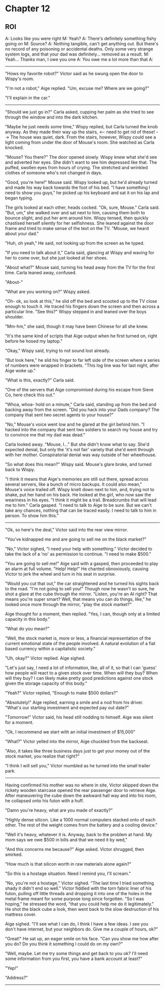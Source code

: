 # Chapter 12
## ROI

A: Looks like you were right
M: Yeah?
A: There's definitely something fishy going on
M: Source?
A: Nothing tangible, can't get anything out. But there's no record of any poisoning or accidental deaths. Only some very strange system logs, and that your dad was definitely... removed as a result.
M: Yeah... Thanks man, I owe you one
A: You owe me a lot more than that
A: <disconnected>

---

"Hows my favorite robot?" Victor said as he swung open the door to Wispy's room.

"I'm not a robot," Aige replied. "Um, excuse me? Where are we going?"

"I'll explain in the car."

---

"Should we just go in?" Carla asked, cupping her palm as she tried to see through the window and into the dark kitchen.

"Maybe he just needs some time," Wispy replied, but Carla turned the knob anyway. As they made their way up the stairs, <-- need to get rid of these! --> The house was quiet, dark. From the stairs, however, Wispy could see a light coming from under the door of Mouse's room. She watched as Carla knocked. 

"Mouse? You there?" The door opened slowly. Wispy knew what she'd see and adverted her eyes. She didn't want to see him depressed like that. The puffed, swollen eyes from hours of crying. The stretched and wrinkled clothes of someone who's not changed in days. 

"Good, you're here!" Mouse said. Wispy looked up, but he'd already turned and made his way back towards the foot of his bed. "I have something I need to show you guys," he picked up his keyboard and sat it on his lap and began typing.

The girls looked at each other, heads cocked. "Ok, sure, Mouse." Carla said. "But, um," she walked over and sat next to him, causing them both to bounce slight, and put her arm around him. Wispy tensed, then quickly chastised herself silently for her selfishness. She leaned against the door frame and tried to make sense of the text on the TV. "Mouse, we heard about your dad."

"Huh, oh yeah," He said, not looking up from the screen as he typed.

"If you need to talk about it," Carla said, glancing at Wispy and waving for her to come over, but she just looked at her shoes.

"About what?" Mouse said, turning his head away from the TV for the first time. Carla leaned away, confused.

"About-" 

"What are you working on?" Wispy asked.

"Oh- ok, so look at this," he slid off the bed and scooted up to the TV close enough to touch it. He traced his fingers down the screen and then across a particular line. "See this?" Wispy stepped in and leaned over the boys shoulder.

"Mm-hm," she said, though it may have been Chinese for all she knew. 

"It's the same kind of scripts that Aige output when he first turned on, right before he hosed my laptop." 

"Okay," Wispy said, trying to not sound lost already.

"But look here," he slid his finger to far left side of the screen where a series of numbers were wrapped in brackets. "This log line was for last night, after Aige woke up."

"What is this, exactly?" Carla said.

"One of the servers that Aige compromised during his escape from Sieve Co, here check this out."

"Whoa, whoa- hold on a minute," Carla said, standing up from the bed and backing away from the screen. "Did you hack into your Dads company? The company that sent two secret agents to your house?" 

"No," Mouse's voice went low and he glared at the girl behind him. "I hacked into the company that sent two soldiers to search my house and try to convince me that my dad was dead."

Carla looked away. "Mouse, I..." But she didn't know what to say. She'd expected denial, but only the 'it's not fair' variety that she'd went through with her mother. Conspiratorial denial was way outside of her wheelhouse.

"So what does this mean?" Wispy said. Mouse's glare broke, and turned back to Wispy. 

"I think it means that Aige's memories are still out there, spread across several servers, like a bunch of micro backups. It could also mean," Mouse's voice trailed off. Wispy knelt down next to him, and, trying not to shake, put her hand on his back.  He looked at the girl, who now saw the weariness in his eyes. "I think it might be a trail. Breadcrumbs that will lead me to him." Carla gasped. "I need to talk to Aige to be sure. But we can't take any chances, nothing that can be traced easily. I need to talk to him in person. To show him this."

---

"Ok, so here's the deal," Victor said into the rear view mirror.

"You've kidnapped me and are going to sell me on the black market?"

"No," Victor sighed, "I need your help with something." Victor decided to take the lack of a 'no' as permission to continue. "I need to make $500."

"You are going to sell me!" Aige said with a gasped, then proceeded to play an alarm at full volume. "Help! Help!" He chanted obnoxiously, causing Victor to jerk the wheel and turn in his seat in surprise.

"Would you cut that out," the car straightened and he turned his sights back to the road. "I'm not going to sell you!" Though now he wasn't so sure, he shot a glare at the cube through the mirror. "Listen, you're an AI right? That means you're super smart? Well, that means you can do things, like," he looked once more through the mirror, "play the stock market?"

Aige thought for a moment, then replied. "Yes, I can, though only at a limited capacity in this body." 

"What do you mean?" 

"Well, the stock market is, more or less, a financial representation of the current emotional state of the people involved. A natural evolution of a fiat based currency within a capitalistic society."

"Uh, okay?" Victor replied. Aige sighed.

"Let's just say, I need a lot of information, like, all of it, so that I can 'guess' how people will react to a given stock over time. When will they buy? When will they buy? I can likely make pretty good predictions against one stock given the storage capacity of this body."

"Yeah?" Victor replied, "Enough to make $500 dollars?" 

"Absolutely!" Aige replied, earning a smile and a nod from his driver. "What's our starting investment and expected pay out date?"

"Tomorrow!" Victor said, his head still nodding to himself. Aige was silent for a moment.

"Ok, I recommend we start with an initial investment of $15,000"
  
"What?" Victor yelled into the mirror, Aige chuckled from the backseat. 

"Also, it takes like three business days just to get your money out of the stock market, you realize that right?"

"I think I will sell you," Victor mumbled as he turned into the small trailer park.

---

Having confirmed his mother was no where in site, Victor skipped down the rickety wooden staircase opened the rear passenger door to retrieve Aige. After maneuvering the cube down the awkward hall way and into his room, he collapsed onto his futon with a huff.

"Damn you're heavy, what are you made of exactly?" 

"Highly dense silicon. Like a 1000 normal computers stacked onto of each other. The rest of the weight comes from the battery and a cooling device."

"Well it's heavy, whatever it is. Anyway, back to the problem at hand. My mom says we owe $500 in bills and that we need it by wed,"

"And this concerns me because?" Aige asked. Victor shrugged, then smirked.

"How much is that silicon worth in raw materials alone again?"

"So this is a hostage situation. Need I remind you, I'll scream." 

"No, you're not a hostage," Victor sighed. "The last time I tried something shady it didn't end so well." Victor fiddled with the torn fabric liner of his futon, pulling off little threads and dropping it into one of the holes in the metal frame meant for some purpose long since forgotten. "So I was hoping," he stressed the word, "that you could help me do it legitimately." He shot the black cube a look, then went back to the slow destruction of his mattress cover.

Aige sighed. "I'll see what I can do, I think I have a few ideas. I see you don't have internet, but your neighbors do. Give me a couple of hours, ok?"

"Great!" He sat up, an eager smile on his face. "Can you show me how after you do? Do you think it something I could do on my own?"

"Well, maybe. Let me try some things and get back to you ok? I'll need some information from you first, you have a bank account at least?" 

"Yep!" 

"Address?"

---











